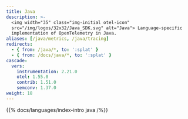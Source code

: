 ```yaml
---
title: Java
description: >-
  <img width="35" class="img-initial otel-icon"
  src="/img/logos/32x32/Java_SDK.svg" alt="Java"> Language-specific
  implementation of OpenTelemetry in Java.
aliases: [/java/metrics, /java/tracing]
redirects:
  - { from: /java/*, to: ':splat' }
  - { from: /docs/java/*, to: ':splat' }
cascade:
  vers:
    instrumentation: 2.21.0
    otel: 1.55.0
    contrib: 1.51.0
    semconv: 1.37.0
weight: 18
---
```


{{% docs/languages/index-intro java /%}}
